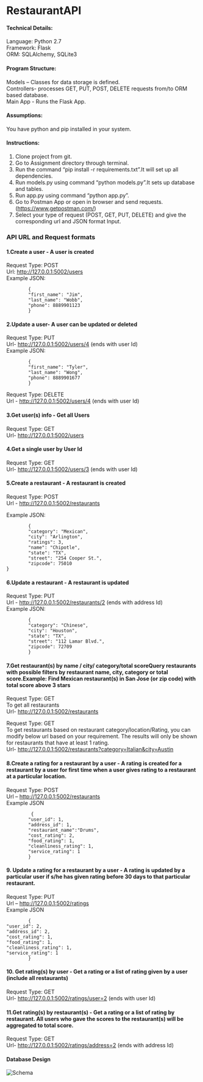 # RestaurantAPI


#### Technical Details: 

Language: Python 2.7   
Framework: Flask  
ORM: SQLAlchemy, SQLite3  

#### Program Structure: 
Models – Classes for data storage is defined.   
Controllers- processes GET, PUT, POST, DELETE requests from/to ORM based database.   
Main App - Runs the Flask App.  

#### Assumptions: 
You have python and pip installed in your system.  

#### Instructions:
1.	Clone project from git.
2.	Go to Assignment directory through terminal. 
3.	Run the command “pip install -r requirements.txt”.It will set up all dependencies.
4.	Run models.py using command “python models.py”.It sets up database and tables.
5.	Run app.py using command “python app.py”.
6.	Go to Postman App or open in browser and send requests.(https://www.getpostman.com/)
7.	Select your type of request (POST, GET, PUT, DELETE) and give the corresponding url and JSON format Input.

### API URL and Request formats

#### 1.Create a user - A user is created
Request Type: POST   
Url: http://127.0.0.1:5002/users   
Example JSON: 

            {
            "first_name": "Jim",
            "last_name": "Wobb",
            "phone": 8889901123
            }

#### 2.Update a user- A user can be updated or deleted
Request Type: PUT   
Url- http://127.0.0.1:5002/users/4 (ends with user Id)  
Example JSON: 
            
            {
            "first_name": "Tyler",
            "last_name": "Wong",
            "phone": 8889901677
            }

Request Type: DELETE  
Url - http://127.0.0.1:5002/users/4 (ends with user Id)  

#### 3.Get user(s) info - Get all Users 
Request Type: GET  
Url- http://127.0.0.1:5002/users  

#### 4.Get a single user by User Id 
Request Type: GET   
Url- http://127.0.0.1:5002/users/3 (ends with user Id)  

#### 5.Create a restaurant - A restaurant is created 
Request Type: POST   
Url  - http://127.0.0.1:5002/restaurants  

Example JSON: 
    
            {
            "category": "Mexican",
            "city": "Arlington",
            "ratings": 3,
            "name": "Chipotle",
            "state": "TX",
            "street": "254 Cooper St.",
            "zipcode": 75010
 	}

#### 6.Update a restaurant - A restaurant is updated 
Request Type: PUT  
Url - http://127.0.0.1:5002/restaurants/2 (ends with address Id)  
Example JSON:  

            {
            "category": "Chinese",
            "city": "Houston",
            "state": "TX",
            "street": "112 Lamar Blvd.",
            "zipcode": 72709
            }

#### 7.Get restaurant(s) by name / city/ category/total scoreQuery restaurants with possible filters by restaurant name, city, category or total score.Example: Find Mexican restaurant(s) in San Jose (or zip code) with total score above 3 stars
Request Type: GET  
To get all restaurants  
Url- http://127.0.0.1:5002/restaurants  

Request Type: GET  
To get restaurants based on restaurant category/location/Rating, you can modify below url based on your requirement. The results will only be shown for restaurants that have at least 1 rating.  
Url- http://127.0.0.1:5002/restaurants?category=Italian&city=Austin  

#### 8.Create a rating for a restaurant by a user - A rating is created for a restaurant by a user for first time when a user gives rating to a restaurant at a particular location.  
Request Type: POST  
Url – http://127.0.0.1:5002/restaurants   
Example JSON  

             {
            "user_id": 1,
            "address_id": 1,
            "restaurant_name":"Drums",
            "cost_rating": 2,
            "food_rating": 1,
            "cleanliness_rating": 1,
            "service_rating": 1
            }
 
#### 9. Update a rating for a restaurant by a user - A rating is updated by a particular user if s/he has given rating before 30 days to that particular restaurant.  
Request Type: PUT   
Url – http://127.0.0.1:5002/ratings  
Example JSON  

            {
  	"user_id": 2,
  	"address_id": 2,
  	"cost_rating": 1,
  	"food_rating": 1,
  	"cleanliness_rating": 1,
  	"service_rating": 1
            }


#### 10. Get rating(s) by user - Get a rating or a list of rating given by a user (include all restaurants)
Request Type: GET  
Url- http://127.0.0.1:5002/ratings/user=2 (ends with user Id)  

#### 11.Get rating(s) by restaurant(s) - Get a rating or a list of rating by restaurant. All users who gave the scores to the restaurant(s) will be aggregated to total score.  
Request Type: GET  
Url- http://127.0.0.1:5002/ratings/address=2 (ends with address Id)   

#### Database Design
![Schema](https://github.com/jvalin17/RestaurantAPI/tree/master/Assignment/images/database_schema.png)
